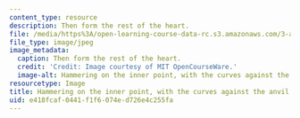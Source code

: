 ```yaml
---
content_type: resource
description: Then form the rest of the heart.
file: /media/https%3A/open-learning-course-data-rc.s3.amazonaws.com/3-a04-modern-blacksmithing-and-physical-metallurgy-fall-2008/e418fcaf0441f1f6074ed726e4c255fa_124.jpg
file_type: image/jpeg
image_metadata:
  caption: Then form the rest of the heart.
  credit: 'Credit: Image courtesy of MIT OpenCourseWare.'
  image-alt: Hammering on the inner point, with the curves against the anvil face.
resourcetype: Image
title: Hammering on the inner point, with the curves against the anvil face
uid: e418fcaf-0441-f1f6-074e-d726e4c255fa
---
```

